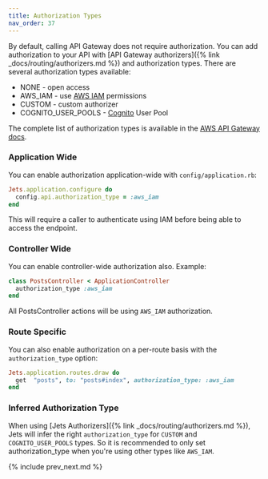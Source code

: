 ```yaml
---
title: Authorization Types
nav_order: 37
---
```


By default, calling API Gateway does not require authorization. You can add authorization to your API with [API Gateway authorizers]({% link _docs/routing/authorizers.md %}) and authorization types. There are several authorization types available:

* NONE - open access
* AWS_IAM - use [AWS IAM](https://aws.amazon.com/iam/) permissions
* CUSTOM - custom authorizer
* COGNITO\_USER\_POOLS - [Cognito](https://aws.amazon.com/cognito/) User Pool

The complete list of authorization types is available in the [AWS API Gateway docs](https://docs.aws.amazon.com/apigateway/api-reference/resource/method/#authorizationType).

### Application Wide

You can enable authorization application-wide with `config/application.rb`:

```ruby
Jets.application.configure do
  config.api.authorization_type = :aws_iam
end
```

This will require a caller to authenticate using IAM before being able to access the endpoint.

### Controller Wide

You can enable controller-wide authorization also.  Example:

```ruby
class PostsController < ApplicationController
  authorization_type :aws_iam
end
```

All PostsController actions will be using `AWS_IAM` authorization.

### Route Specific

You can also enable authorization on a per-route basis with the `authorization_type` option:

```ruby
Jets.application.routes.draw do
  get  "posts", to: "posts#index", authorization_type: :aws_iam
end
```

### Inferred Authorization Type

When using [Jets Authorizers]({% link _docs/routing/authorizers.md %}), Jets will infer the right `authorization_type` for `CUSTOM` and `COGNITO_USER_POOLS` types. So it is recommended to only set authorization_type when you're using other types like `AWS_IAM`.

{% include prev_next.md %}

